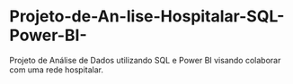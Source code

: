 # Projeto-de-An-lise-Hospitalar-SQL-Power-BI-
Projeto de Análise de Dados utilizando SQL e Power BI visando colaborar com uma rede hospitalar. 

